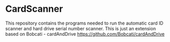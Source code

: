 # CardScanner
This repository contains the programs needed to run the automatic card ID scanner and hard drive serial number scanner. 
This is just an extension based on Bobcati - cardAndDrive https://github.com/Bobcati/cardAndDrive
